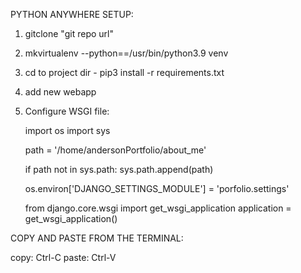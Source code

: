 
PYTHON ANYWHERE SETUP:

1. gitclone "git repo url"
2. mkvirtualenv --python==/usr/bin/python3.9 venv
3. cd to project dir - pip3 install -r requirements.txt
4. add new webapp
5. Configure WSGI file:

	import os
	import sys

	path = '/home/andersonPortfolio/about_me'

	if path not in sys.path:
		sys.path.append(path)

	os.environ['DJANGO_SETTINGS_MODULE'] = 'porfolio.settings'

	from django.core.wsgi import get_wsgi_application
	application = get_wsgi_application()
	
	
COPY AND PASTE FROM THE TERMINAL:

copy: Ctrl-C 
paste: Ctrl-V
